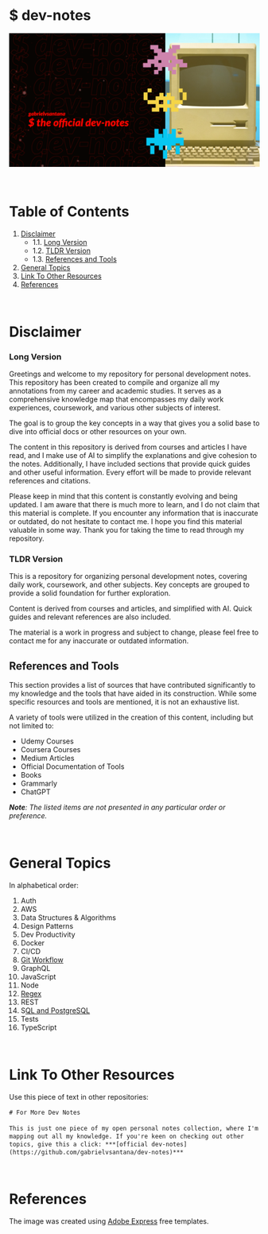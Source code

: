 # $ dev-notes

![dev-notes](./dev-notes.png)

<br/>

# Table of Contents

1. [Disclaimer](#disclaimer)
    - 1.1. [Long Version](#long-version)
    - 1.2. [TLDR Version](#tldr-version)
    - 1.3. [References and Tools](#references-and-tools)
2. [General Topics](#general-topics)
3. [Link To Other Resources](#link-to-other-resources)
4. [References](#references)

<br/>

# Disclaimer

### Long Version

Greetings and welcome to my repository for personal development notes. This repository has been created to compile and organize all my annotations from my career and academic studies. It serves as a comprehensive knowledge map that encompasses my daily work experiences, coursework, and various other subjects of interest.

The goal is to group the key concepts in a way that gives you a solid base to dive into official docs or other resources on your own.

The content in this repository is derived from courses and articles I have read, and I make use of AI to simplify the explanations and give cohesion to the notes. Additionally, I have included sections that provide quick guides and other useful information. Every effort will be made to provide relevant references and citations.

Please keep in mind that this content is constantly evolving and being updated. I am aware that there is much more to learn, and I do not claim that this material is complete. If you encounter any information that is inaccurate or outdated, do not hesitate to contact me. I hope you find this material valuable in some way. Thank you for taking the time to read through my repository.


### TLDR Version

This is a repository for organizing personal development notes, covering daily work, coursework, and other subjects. Key concepts are grouped to provide a solid foundation for further exploration.

Content is derived from courses and articles, and simplified with AI. Quick guides and relevant references are also included.

The material is a work in progress and subject to change, please feel free to contact me for any inaccurate or outdated information.


## References and Tools

This section provides a list of sources that have contributed significantly to my knowledge and the tools that have aided in its construction. While some specific resources and tools are mentioned, it is not an exhaustive list. 

A variety of tools were utilized in the creation of this content, including but not limited to:

- Udemy Courses
- Coursera Courses
- Medium Articles
- Official Documentation of Tools 
- Books
- Grammarly
- ChatGPT

***Note**: The listed items are not presented in any particular order or preference.*

<br/>

# General Topics

In alphabetical order:

1. Auth
1. AWS
1. Data Structures & Algorithms
1. Design Patterns
1. Dev Productivity
1. Docker
1. CI/CD
1. [Git Workflow](https://github.com/gabrielvsantana/git-notes)
1. GraphQL
1. JavaScript
1. Node
1. [Regex](https://github.com/gabrielvsantana/regex-notes)
1. REST
1. S[QL and PostgreSQL](https://github.com/gabrielvsantana/sql-notes)
1. Tests
1. TypeScript

<br/>

# Link To Other Resources

Use this piece of text in other repositories:

```
# For More Dev Notes

This is just one piece of my open personal notes collection, where I'm mapping out all my knowledge. If you're keen on checking out other topics, give this a click: ***[official dev-notes](https://github.com/gabrielvsantana/dev-notes)***
```

<br/>

# References

The image was created using [Adobe Express](https://express.adobe.com/) free templates.
